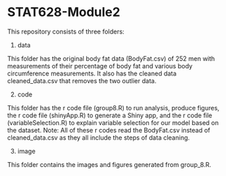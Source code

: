 # STAT628-Module2

This repository consists of three folders:
1. data

This folder has the original body fat data (BodyFat.csv) of 252 men with measurements of their percentage of body fat and various body circumference measurements. It also has the cleaned data cleaned_data.csv that removes the two outlier data.
   
2. code

This folder has the r code file (group8.R) to run analysis, produce figures, the r code file (shinyApp.R) to generate a Shiny app, and the r code file (variableSelection.R) to explain variable selection for our model based on the dataset. Note: All of these r codes read the BodyFat.csv instead of cleaned_data.csv as they all include the steps of data cleaning.
   
3. image

This folder contains the images and figures generated from group_8.R. 
